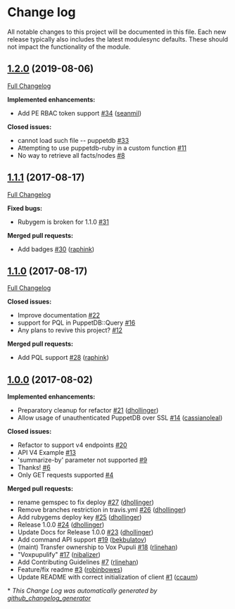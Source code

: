 # Change log

All notable changes to this project will be documented in this file.
Each new release typically also includes the latest modulesync defaults.
These should not impact the functionality of the module.

## [1.2.0](https://github.com/voxpupuli/puppetdb-ruby/tree/1.2.0) (2019-08-06)
[Full Changelog](https://github.com/voxpupuli/puppetdb-ruby/compare/1.1.1...1.2.0)

**Implemented enhancements:**

- Add PE RBAC token support [\#34](https://github.com/voxpupuli/puppetdb-ruby/pull/34) ([seanmil](https://github.com/seanmil))

**Closed issues:**

- cannot load such file -- puppetdb [\#33](https://github.com/voxpupuli/puppetdb-ruby/issues/33)
- Attempting to use puppetdb-ruby in a custom function [\#11](https://github.com/voxpupuli/puppetdb-ruby/issues/11)
- No way to retrieve all facts/nodes [\#8](https://github.com/voxpupuli/puppetdb-ruby/issues/8)

## [1.1.1](https://github.com/voxpupuli/puppetdb-ruby/tree/1.1.1) (2017-08-17)
[Full Changelog](https://github.com/voxpupuli/puppetdb-ruby/compare/1.1.0...1.1.1)

**Fixed bugs:**

- Rubygem is broken for 1.1.0 [\#31](https://github.com/voxpupuli/puppetdb-ruby/issues/31)

**Merged pull requests:**

- Add badges [\#30](https://github.com/voxpupuli/puppetdb-ruby/pull/30) ([raphink](https://github.com/raphink))

## [1.1.0](https://github.com/voxpupuli/puppetdb-ruby/tree/1.1.0) (2017-08-17)
[Full Changelog](https://github.com/voxpupuli/puppetdb-ruby/compare/1.0.0...1.1.0)

**Closed issues:**

- Improve documentation  [\#22](https://github.com/voxpupuli/puppetdb-ruby/issues/22)
- support for PQL in PuppetDB::Query [\#16](https://github.com/voxpupuli/puppetdb-ruby/issues/16)
- Any plans to revive this project? [\#12](https://github.com/voxpupuli/puppetdb-ruby/issues/12)

**Merged pull requests:**

- Add PQL support [\#28](https://github.com/voxpupuli/puppetdb-ruby/pull/28) ([raphink](https://github.com/raphink))

## [1.0.0](https://github.com/voxpupuli/puppetdb-ruby/tree/1.0.0) (2017-08-02)
**Implemented enhancements:**

- Preparatory cleanup for refactor [\#21](https://github.com/voxpupuli/puppetdb-ruby/pull/21) ([dhollinger](https://github.com/dhollinger))
- Allow usage of unauthenticated PuppetDB over SSL [\#14](https://github.com/voxpupuli/puppetdb-ruby/pull/14) ([cassianoleal](https://github.com/cassianoleal))

**Closed issues:**

- Refactor to support v4 endpoints [\#20](https://github.com/voxpupuli/puppetdb-ruby/issues/20)
- API V4 Example [\#13](https://github.com/voxpupuli/puppetdb-ruby/issues/13)
- 'summarize-by' parameter not supported [\#9](https://github.com/voxpupuli/puppetdb-ruby/issues/9)
- Thanks! [\#6](https://github.com/voxpupuli/puppetdb-ruby/issues/6)
- Only GET requests supported [\#4](https://github.com/voxpupuli/puppetdb-ruby/issues/4)

**Merged pull requests:**

- rename gemspec to fix deploy [\#27](https://github.com/voxpupuli/puppetdb-ruby/pull/27) ([dhollinger](https://github.com/dhollinger))
- Remove branches restriction in travis.yml [\#26](https://github.com/voxpupuli/puppetdb-ruby/pull/26) ([dhollinger](https://github.com/dhollinger))
- Add rubygems deploy key [\#25](https://github.com/voxpupuli/puppetdb-ruby/pull/25) ([dhollinger](https://github.com/dhollinger))
- Release 1.0.0 [\#24](https://github.com/voxpupuli/puppetdb-ruby/pull/24) ([dhollinger](https://github.com/dhollinger))
- Update Docs for Release 1.0.0 [\#23](https://github.com/voxpupuli/puppetdb-ruby/pull/23) ([dhollinger](https://github.com/dhollinger))
- Add command API support [\#19](https://github.com/voxpupuli/puppetdb-ruby/pull/19) ([bekbulatov](https://github.com/bekbulatov))
- \(maint\) Transfer ownership to Vox Pupuli [\#18](https://github.com/voxpupuli/puppetdb-ruby/pull/18) ([rlinehan](https://github.com/rlinehan))
- "Voxpupulify" [\#17](https://github.com/voxpupuli/puppetdb-ruby/pull/17) ([nibalizer](https://github.com/nibalizer))
- Add Contributing Guidelines [\#7](https://github.com/voxpupuli/puppetdb-ruby/pull/7) ([rlinehan](https://github.com/rlinehan))
- Feature/fix readme [\#3](https://github.com/voxpupuli/puppetdb-ruby/pull/3) ([robinbowes](https://github.com/robinbowes))
- Update README with correct initialization of client [\#1](https://github.com/voxpupuli/puppetdb-ruby/pull/1) ([ccaum](https://github.com/ccaum))



\* *This Change Log was automatically generated by [github_changelog_generator](https://github.com/skywinder/Github-Changelog-Generator)*

